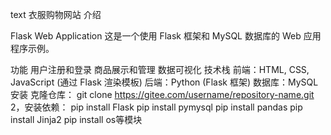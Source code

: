 text
衣服购物网站 介绍

Flask Web Application
这是一个使用 Flask 框架和 MySQL 数据库的 Web 应用程序示例。

功能
用户注册和登录
商品展示和管理
数据可视化
技术栈
前端：HTML, CSS, JavaScript (通过 Flask 渲染模板)
后端：Python (Flask 框架)
数据库：MySQL
安装
克隆仓库：
git clone https://gitee.com/username/repository-name.git
2，安装依赖： pip install Flask pip install pymysql pip install pandas pip install Jinja2 pip install os等模块
